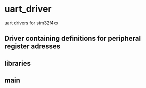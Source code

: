 # uart_driver
uart drivers for stm32f4xx

## Driver containing definitions for peripheral register adresses

## libraries

## main
